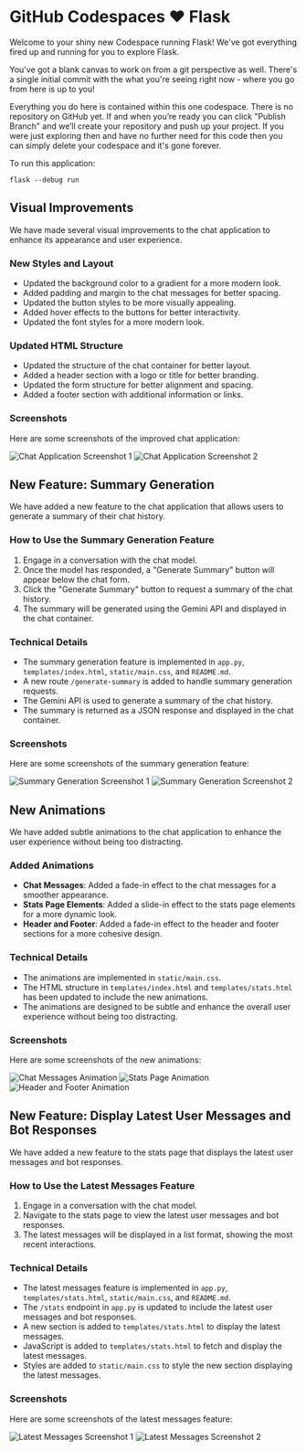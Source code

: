 # GitHub Codespaces ♥️ Flask

Welcome to your shiny new Codespace running Flask! We've got everything fired up and running for you to explore Flask.

You've got a blank canvas to work on from a git perspective as well. There's a single initial commit with the what you're seeing right now - where you go from here is up to you!

Everything you do here is contained within this one codespace. There is no repository on GitHub yet. If and when you’re ready you can click "Publish Branch" and we’ll create your repository and push up your project. If you were just exploring then and have no further need for this code then you can simply delete your codespace and it's gone forever.

To run this application:

```
flask --debug run
```

## Visual Improvements

We have made several visual improvements to the chat application to enhance its appearance and user experience.

### New Styles and Layout

- Updated the background color to a gradient for a more modern look.
- Added padding and margin to the chat messages for better spacing.
- Updated the button styles to be more visually appealing.
- Added hover effects to the buttons for better interactivity.
- Updated the font styles for a more modern look.

### Updated HTML Structure

- Updated the structure of the chat container for better layout.
- Added a header section with a logo or title for better branding.
- Updated the form structure for better alignment and spacing.
- Added a footer section with additional information or links.

### Screenshots

Here are some screenshots of the improved chat application:

![Chat Application Screenshot 1](screenshots/screenshot1.png)
![Chat Application Screenshot 2](screenshots/screenshot2.png)

## New Feature: Summary Generation

We have added a new feature to the chat application that allows users to generate a summary of their chat history.

### How to Use the Summary Generation Feature

1. Engage in a conversation with the chat model.
2. Once the model has responded, a "Generate Summary" button will appear below the chat form.
3. Click the "Generate Summary" button to request a summary of the chat history.
4. The summary will be generated using the Gemini API and displayed in the chat container.

### Technical Details

- The summary generation feature is implemented in `app.py`, `templates/index.html`, `static/main.css`, and `README.md`.
- A new route `/generate-summary` is added to handle summary generation requests.
- The Gemini API is used to generate a summary of the chat history.
- The summary is returned as a JSON response and displayed in the chat container.

### Screenshots

Here are some screenshots of the summary generation feature:

![Summary Generation Screenshot 1](screenshots/summary_screenshot1.png)
![Summary Generation Screenshot 2](screenshots/summary_screenshot2.png)

## New Animations

We have added subtle animations to the chat application to enhance the user experience without being too distracting.

### Added Animations

- **Chat Messages**: Added a fade-in effect to the chat messages for a smoother appearance.
- **Stats Page Elements**: Added a slide-in effect to the stats page elements for a more dynamic look.
- **Header and Footer**: Added a fade-in effect to the header and footer sections for a more cohesive design.

### Technical Details

- The animations are implemented in `static/main.css`.
- The HTML structure in `templates/index.html` and `templates/stats.html` has been updated to include the new animations.
- The animations are designed to be subtle and enhance the overall user experience without being too distracting.

### Screenshots

Here are some screenshots of the new animations:

![Chat Messages Animation](screenshots/chat_messages_animation.png)
![Stats Page Animation](screenshots/stats_page_animation.png)
![Header and Footer Animation](screenshots/header_footer_animation.png)

## New Feature: Display Latest User Messages and Bot Responses

We have added a new feature to the stats page that displays the latest user messages and bot responses.

### How to Use the Latest Messages Feature

1. Engage in a conversation with the chat model.
2. Navigate to the stats page to view the latest user messages and bot responses.
3. The latest messages will be displayed in a list format, showing the most recent interactions.

### Technical Details

- The latest messages feature is implemented in `app.py`, `templates/stats.html`, `static/main.css`, and `README.md`.
- The `/stats` endpoint in `app.py` is updated to include the latest user messages and bot responses.
- A new section is added to `templates/stats.html` to display the latest messages.
- JavaScript is added to `templates/stats.html` to fetch and display the latest messages.
- Styles are added to `static/main.css` to style the new section displaying the latest messages.

### Screenshots

Here are some screenshots of the latest messages feature:

![Latest Messages Screenshot 1](screenshots/latest_messages_screenshot1.png)
![Latest Messages Screenshot 2](screenshots/latest_messages_screenshot2.png)
